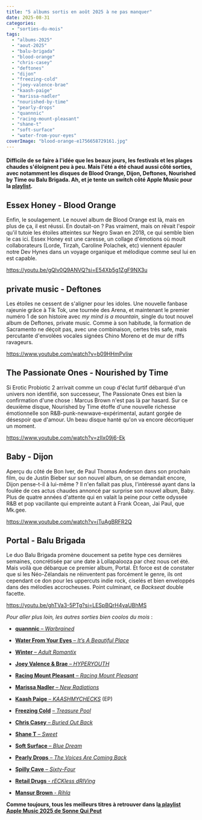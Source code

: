 ```yaml
---
title: "5 albums sortis en août 2025 à ne pas manquer"
date: 2025-08-31
categories: 
  - "sorties-du-mois"
tags: 
  - "albums-2025"
  - "aout-2025"
  - "balu-brigada"
  - "blood-orange"
  - "chris-casey"
  - "deftones"
  - "dijon"
  - "freezing-cold"
  - "joey-valence-brae"
  - "kaash-paige"
  - "marissa-nadler"
  - "nourished-by-time"
  - "pearly-drops"
  - "quannnic"
  - "racing-mount-pleasant"
  - "shane-t"
  - "soft-surface"
  - "water-from-your-eyes"
coverImage: "blood-orange-e1756658729161.jpg"
---
```


#### Difficile de se faire à l'idée que les beaux jours, les festivals et les plages chaudes s'éloignent peu à peu. Mais l'été a été chaud aussi côté sorties, avec notamment les disques de Blood Orange, Dijon, Deftones, Nourished by Time ou Balu Brigada. Ah, et je tente un switch côté Apple Music pour la [playlist](https://music.apple.com/fr/playlist/2025-le-meilleur-sonne-qui-peut/pl.u-pMyl1rmc4ADq59o).

<!--more-->

## Essex Honey - Blood Orange

Enfin, le soulagement. Le nouvel album de Blood Orange est là, mais en plus de ça, il est réussi. En doutait-on ? Pas vraiment, mais on rêvait l'espoir qu'il tutoie les étoiles atteintes sur Negro Swan en 2018, ce qui semble bien le cas ici. Essex Honey est une caresse, un collage d'émotions où moult collaborateurs (Lorde, Tirzah, Caroline Polachek, etc) viennent épauler notre Dev Hynes dans un voyage organique et mélodique comme seul lui en est capable.

https://youtu.be/gQlv0Q9ANVQ?si=E54Xb5g1ZgF9NX3u

## private music - Deftones

Les étoiles ne cessent de s'aligner pour les idoles. Une nouvelle fanbase rajeunie grâce à Tik Tok, une tournée des Arena, et maintenant le premier numéro 1 de son histoire avec _my mind is a mountain_, single du tout nouvel album de Deftones, private music. Comme à son habitude, la formation de Sacramento ne déçoit pas, avec une combinaison, certes très safe, mais percutante d'envolées vocales signées Chino Moreno et de mur de riffs ravageurs.

https://www.youtube.com/watch?v=b09HHmPvliw

## The Passionate Ones - Nourished by Time

Si Erotic Probiotic 2 arrivait comme un coup d'éclat furtif débarqué d'un univers non identifié, son successeur, The Passionate Ones est bien la confirmation d'une chose : Marcus Brown n'est pas là par hasard. Sur ce deuxième disque, Nourished by Time étoffe d'une nouvelle richesse émotionnelle son R&B-punk-newwave-expérimental, autant gorgée de désespoir que d'amour. Un beau disque hanté qu'on va encore décortiquer un moment.

https://www.youtube.com/watch?v=zIIx09j6-Ek

## Baby - Dijon

Aperçu du côté de Bon Iver, de Paul Thomas Anderson dans son prochain film, ou de Justin Bieber sur son nouvel album, on se demandait encore, Dijon pense-t-il à lui-même ? Il n'en fallait pas plus, l'intéressé ayant dans la foulée de ces actus chaudes annoncé par surprise son nouvel album, Baby. Plus de quatre années d'attente qui en valait la peine pour cette odyssée R&B et pop vacillante qui empreinte autant à Frank Ocean, Jai Paul, que Mk.gee.

https://www.youtube.com/watch?v=jTuAgBRFR2Q

## Portal - Balu Brigada

Le duo Balu Brigada promène doucement sa petite hype ces dernières semaines, concrétisée par une date à Lollapalooza par chez nous cet été. Mais voilà que débarque ce premier album, Portal. Et force est de constater que si les Néo-Zélandais ne réinventent pas forcément le genre, ils ont cependant ce don pour les uppercuts indie rock, ciselés et bien enveloppés dans des mélodies accrocheuses. Point culminant, ce _Backseat_ double facette.

https://youtu.be/ghTVa3-5PTg?si=LESpBQrH4yaUBhMS

_Pour aller plus loin, les autres sorties bien coolos du mois_ :

- [**quannnic** – _Warbrained_](https://youtu.be/I4POdkZVoTw?si=pbMWsdzlidPuAVnG)

- [**Water From Your Eyes** – _It’s A Beautiful Place_](https://youtu.be/B6QUT0Re_8Q?si=Y-ZZoRsBbUQRDyxi)

- [**Winter** – _Adult Romantix_](https://youtu.be/_Pb1DYEloXo?si=OkaJL_K_fcyQq7lw)

- [**Joey Valence & Brae** – _HYPERYOUTH_](https://youtu.be/hUR6SabLoQc?si=Y9Fi88fMdeelxhDb)

- [**Racing Mount Pleasant** – _Racing Mount Pleasant_](https://youtu.be/yaPH_ND6sxc?si=8-Gl6hlpT2FmVlnO)

- [**Marissa Nadler** – _New Radiations_](https://youtu.be/dGByJuZgdM4?si=rtNWOQ_uAVlECM67)

- [**Kaash Paige** – _KAASHMYCHECKS_](https://www.youtube.com/watch?v=Cr_FzDOHunY) (EP)

- [**Freezing Cold**](https://youtu.be/9uJ_ZBMvM2s?si=Ix6qajuZImN-EQy2) _[– Treasure Pool](https://youtu.be/9uJ_ZBMvM2s?si=Ix6qajuZImN-EQy2)_

- [**Chris Casey** – _Buried Out Back_](https://youtu.be/Q0Lod6RAyuY?si=OoEeUDLxrM3W5Vxm)

- [**Shane T** – _Sweet_](https://youtu.be/BtxjHoOQnI0?si=_3PtasZNSI5XT9m1)

- [**Soft Surface** – _Blue Dream_](https://youtu.be/wABN36bi5JA?si=PKSbqoZJa-lYNL53)

- [**Pearly Drops** – _The Voices Are Coming Back_](https://youtu.be/ZEiy-61vXk8?si=m_yBxtJ2GatXw-rM)

- [**Spilly Cave** – _Sixty-Four_](https://www.youtube.com/watch?v=O9HBoQKCmrM)

- [**Retail Drugs** - _rECKless dRIVing_](https://www.youtube.com/watch?v=PHIzN87PyDE)

- [**Mansur Brown** - _Rihla_](https://www.youtube.com/watch?v=lvzKEfHRcCQ)

**Comme toujours, tous les meilleurs titres à retrouver dans l[a playlist Apple Music 2025 de Sonne Qui Peut](https://music.apple.com/fr/playlist/2025-le-meilleur-sonne-qui-peut/pl.u-pMyl1rmc4ADq59o)**
